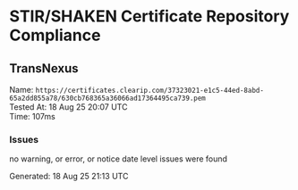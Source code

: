 # STIR/SHAKEN Certificate Repository Compliance

## TransNexus

Name: `https://certificates.clearip.com/37323021-e1c5-44ed-8abd-65a2dd855a78/630cb768365a36066ad17364495ca739.pem`\
Tested At: 18 Aug 25 20:07 UTC\
Time: 107ms

### Issues

no warning, or error, or notice date level issues were found

Generated: 18 Aug 25 21:13 UTC
